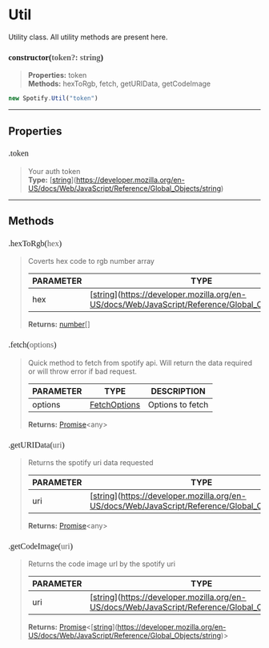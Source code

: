 # Util

Utility class. All utility methods are present here.
<h3 style="font-family: consolas;" id="constructor">constructor(<font style="opacity: 0.7; font-weight: light;">token?: string</font>)</h3>

> **Properties:** token<br>
> **Methods:** hexToRgb, fetch, getURIData, getCodeImage
```js
new Spotify.Util("token")
```

---
## Properties
<h3 style="font-family: consolas; font-weight: lighter;" id="token">.token</h3>

> Your auth token<br>
> **Type:** [[string](https://developer.mozilla.<strong>or</strong>g/en-US/docs/Web/JavaScript/Reference/Global_Objects/string)](https://developer.mozilla.org/en-US/docs/Web/JavaScript/Reference/Global_Objects/string)

---
## Methods
<h3 style="font-family: consolas; font-weight: lighter;" id="hextorgb">.hexToRgb(<font style="opacity: 0.7; font-weight: light;">hex</font>)</h3>

> Coverts hex code to rgb number array
> 
> | PARAMETER   | TYPE    | DESCRIPTION    |
> |--------|---------|----------------|
> | hex | [[string](https://developer.mozilla.<strong>or</strong>g/en-US/docs/Web/JavaScript/Reference/Global_Objects/string)](https://developer.mozilla.org/en-US/docs/Web/JavaScript/Reference/Global_Objects/string) | Hex code to convert |
> 
> **Returns:** [number](https://developer.mozilla.<strong>or</strong>g/en-US/docs/Web/JavaScript/Reference/Global_Objects/number)[]
<h3 style="font-family: consolas; font-weight: lighter;" id="fetch">.fetch(<font style="opacity: 0.7; font-weight: light;">options</font>)</h3>

> Quick method to fetch from spotify api. Will return the data required or will throw error if bad request.
> 
> | PARAMETER   | TYPE    | DESCRIPTION    |
> |--------|---------|----------------|
> | options | [FetchOptions](/typedef/FetchOptions) | Options to fetch |
> 
> **Returns:** [Promise](https://developer.mozilla.<strong>or</strong>g/en-US/docs/Web/JavaScript/Reference/Global_Objects/promise)<<font>any</font>>
<h3 style="font-family: consolas; font-weight: lighter;" id="geturidata">.getURIData(<font style="opacity: 0.7; font-weight: light;">uri</font>)</h3>

> Returns the spotify uri data requested
> 
> | PARAMETER   | TYPE    | DESCRIPTION    |
> |--------|---------|----------------|
> | uri | [[string](https://developer.mozilla.<strong>or</strong>g/en-US/docs/Web/JavaScript/Reference/Global_Objects/string)](https://developer.mozilla.org/en-US/docs/Web/JavaScript/Reference/Global_Objects/string) | Uri |
> 
> **Returns:** [Promise](https://developer.mozilla.<strong>or</strong>g/en-US/docs/Web/JavaScript/Reference/Global_Objects/promise)<<font>any</font>>
<h3 style="font-family: consolas; font-weight: lighter;" id="getcodeimage">.getCodeImage(<font style="opacity: 0.7; font-weight: light;">uri</font>)</h3>

> Returns the code image url by the spotify uri
> 
> | PARAMETER   | TYPE    | DESCRIPTION    |
> |--------|---------|----------------|
> | uri | [[string](https://developer.mozilla.<strong>or</strong>g/en-US/docs/Web/JavaScript/Reference/Global_Objects/string)](https://developer.mozilla.org/en-US/docs/Web/JavaScript/Reference/Global_Objects/string) | Uri |
> 
> **Returns:** [Promise](https://developer.mozilla.<strong>or</strong>g/en-US/docs/Web/JavaScript/Reference/Global_Objects/promise)<[[string](https://developer.mozilla.org/en-US/docs/Web/JavaScript/Reference/Global_Objects/string)](https://developer.mozilla.org/en-US/docs/Web/JavaScript/Reference/Global_Objects/string)>